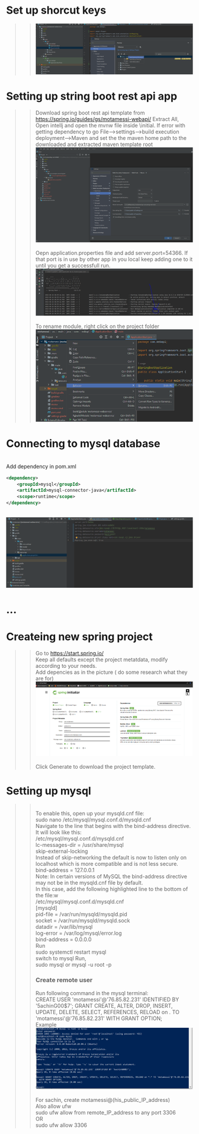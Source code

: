 # Set up shorcut keys
>> ![](20220819054657.png)  
# Setting up string boot rest api app
>>Download spring boot rest api template from https://spring.io/guides/gs/motamessi-webapi/
Extract All, Open intellj and open the mvnw file inside \initial.
If error with getting dependency to go File-->settings-->build execution deployment-->Maven and set the the maven home path to the downloaded and extracted maven template root <br>
![](20220818083411.png)  
<br>Oepn application.properties file and add server.port=54366. If that port is in use by other app in you local keep adding one to it until you get a successfull run.
<br>![](20220818084242.png)  
<br>To rename module, right click on the project folder
<br>![](20220818092000.png)  

# Connecting to mysql database
<br> Add dependency in pom.xml
```xml
<dependency>
    <groupId>mysql</groupId>
    <artifactId>mysql-connector-java</artifactId>
    <scope>runtime</scope>
</dependency>
```
<br>![](20220819062512.png)  
# ...

# Createing new spring project
>> Go to https://start.spring.io/
<br> Keep all defaults except the project metatdata, modify according to your needs.
<br> Add depencies as in the picture ( do some research what they are for)
<br>![](20220820051155.png)  
<br>Click Generate to download the project template.

# Setting up mysql
>><br>To enable this, open up your mysqld.cnf file:
<br>sudo nano /etc/mysql/mysql.conf.d/mysqld.cnf
<br>Navigate to the line that begins with the bind-address directive. It will look like this:
<br>/etc/mysql/mysql.conf.d/mysqld.cnf
<br>lc-messages-dir = /usr/share/mysql
<br>skip-external-locking
<br>Instead of skip-networking the default is now to listen only on localhost which is more compatible and is not less secure.
<br>bind-address = 127.0.0.1
<br>Note: In certain versions of MySQL the bind-address directive may not be in the mysqld.cnf file by default. <br>In this case, add the following highlighted line to the bottom of the file:w
<br>/etc/mysql/mysql.conf.d/mysqld.cnf
<br>[mysqld]
<br>pid-file        = /var/run/mysqld/mysqld.pid
<br>socket          = /var/run/mysqld/mysqld.sock
<br>datadir         = /var/lib/mysql
<br>log-error       = /var/log/mysql/error.log
<br>bind-address            = 0.0.0.0
<br> Run 
<br>sudo systemctl restart mysql
<br>switch to mysql Run,
<br>sudo mysql or mysql -u root -p
<br><h3>Create remote user</h3> 
Run following command in the mysql terminal:<br>
CREATE USER 'motamessi'@'76.85.82.231' IDENTIFIED BY '5achinG00$7';
GRANT CREATE, ALTER, DROP, INSERT, UPDATE, DELETE, SELECT, REFERENCES, RELOAD on *.* TO 'motamessi'@'76.85.82.231' WITH GRANT OPTION;
<br>Example
![](20220820172947.png)  
<br>For sachin, create motamessi@(his_public_IP_address)
<br>Also allow ufw 
<br>sudo ufw allow from remote_IP_address to any port 3306
<br>OR
<br>sudo ufw allow 3306
